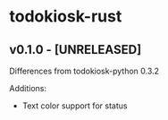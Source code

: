 # todokiosk-rust

## v0.1.0 - [UNRELEASED]
Differences from todokiosk-python 0.3.2

Additions:
- Text color support for status